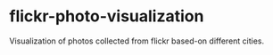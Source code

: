 # flickr-photo-visualization
Visualization of photos collected from flickr based-on different cities.
